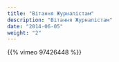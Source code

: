 ```yaml
---
title: "Вітання Журналістам"
description: "Вітання Журналістам"
date: "2014-06-05"
weight: "2"
---
```


{{% vimeo 97426448 %}}
